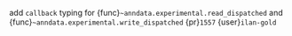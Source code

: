 add `callback` typing for {func}`~anndata.experimental.read_dispatched` and {func}`~anndata.experimental.write_dispatched` {pr}`1557` {user}`ilan-gold`
